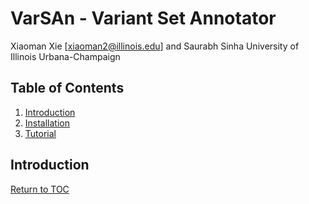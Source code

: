 # VarSAn - Variant Set Annotator
Xiaoman Xie [xiaoman2@illinois.edu] and Saurabh Sinha
University of Illinois Urbana-Champaign

## Table of Contents
1. [Introduction](#introduction)
2. [Installation](#installation)
3. [Tutorial](#tutorial)


## Introduction

[Return to TOC](#table-of-contents)
